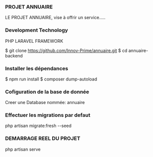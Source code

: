 ### PROJET ANNUAIRE
LE PROJET ANNUAIRE, vise à offrir un service.....

### Development Technology
PHP
LARAVEL FRAMEWORK

$ git clone https://github.com/Innov-Prime/annuaire.git
$ cd annuaire-backend

### Installer les dépendances
$ npm run install
$ composer dump-autoload

### Cofiguration de la base de donnée
Creer une Database nommée: annuaire

### Effectuer les migrations par defaut
php artisan migrate:fresh --seed

### DEMARRAGE REEL DU PROJET 
php artisan serve